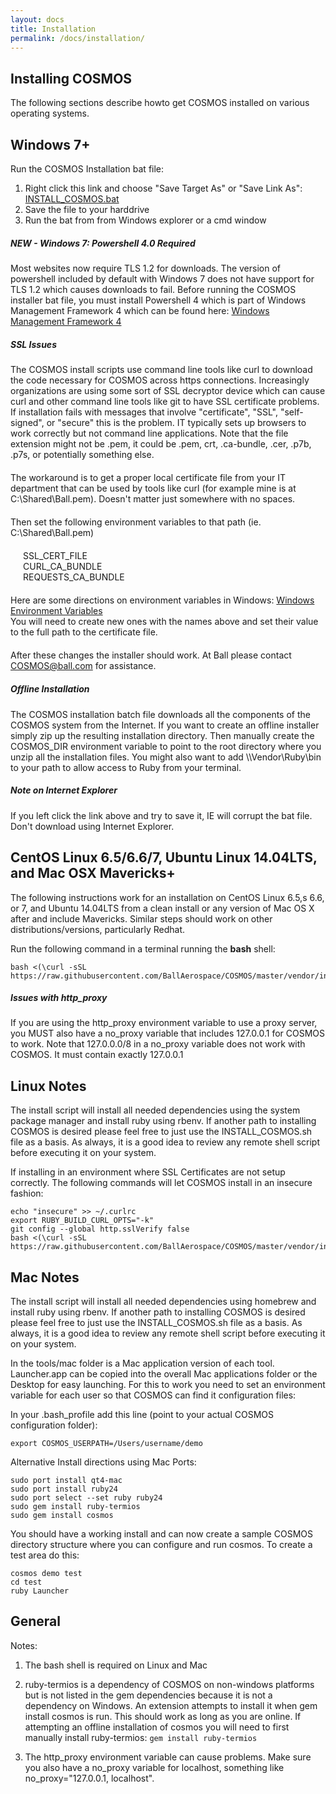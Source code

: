 ```yaml
---
layout: docs
title: Installation
permalink: /docs/installation/
---
```


## Installing COSMOS

The following sections describe howto get COSMOS installed on various operating systems.


## Windows 7+
Run the COSMOS Installation bat file:

  1. Right click this link and choose "Save Target As" or "Save Link As": [INSTALL_COSMOS.bat](https://raw.githubusercontent.com/BallAerospace/COSMOS/master/vendor/installers/windows/INSTALL_COSMOS.bat)
  2. Save the file to your harddrive
  3. Run the bat from from Windows explorer or a cmd window

<div class="note warning">
  <h5>NEW - Windows 7: Powershell 4.0 Required</h5>
  <p style="margin-bottom:20px;">Most websites now require TLS 1.2 for downloads.  The version of powershell included by default with Windows 7 does not have support for TLS 1.2 which causes downloads to fail.  Before running the COSMOS installer bat file, you must install Powershell 4 which is part of Windows Management Framework 4 which can be found here:  <a href="https://www.microsoft.com/en-us/download/details.aspx?id=40855">Windows Management Framework 4</a></p>
</div>

<div class="note warning">
  <h5>SSL Issues</h5>
  <p style="margin-bottom:20px;">The COSMOS install scripts use command line tools like curl to download the code necessary for COSMOS across https connections.  Increasingly organizations are using some sort of SSL decryptor device which can cause curl and other command line tools like git to have SSL certificate problems.  If installation fails with messages that involve "certificate", "SSL", "self-signed", or "secure" this is the problem.  IT typically sets up browsers to work correctly but not command line applications. Note that the file extension might not be .pem, it could be .pem, crt, .ca-bundle, .cer, .p7b, .p7s, or  potentially something else.</p>
  <p style="margin-bottom:20px;">The workaround is to get a proper local certificate file from your IT department that can be used by tools like curl (for example mine is at C:\Shared\Ball.pem).   Doesn't matter just somewhere with no spaces.</p>
  <p style="margin-bottom:20px;">Then set the following environment variables to that path (ie. C:\Shared\Ball.pem)</p>

<p style="margin-left:20px;margin-bottom:20px;">
SSL_CERT_FILE<br/>
CURL_CA_BUNDLE<br/>
REQUESTS_CA_BUNDLE<br/>
</p>

<p style="margin-bottom:20px;">
Here are some directions on environment variables in Windows:
<a href="https://www.computerhope.com/issues/ch000549.htm">Windows Environment Variables</a><br/>
You will need to create new ones with the names above and set their value to the full path to the certificate file.
</p>
<p style="margin-bottom:20px;">After these changes the installer should work. At Ball please contact <a href="mailto:COSMOS@ball.com">COSMOS@ball.com</a> for assistance.</p>
</div>

<div class="note info">
  <h5>Offline Installation</h5>
  <p>The COSMOS installation batch file downloads all the components of the COSMOS system from the Internet. If you want to create an offline installer simply zip up the resulting installation directory. Then manually create the COSMOS_DIR environment variable to point to the root directory where you unzip all the installation files. You might also want to add \<COSMOS\>\Vendor\Ruby\bin to your path to allow access to Ruby from your terminal.</p>
</div>

<div class="note warning">
  <h5>Note on Internet Explorer</h5>
  <p>If you left click the link above and try to save it, IE will corrupt the bat file. Don't download using Internet Explorer.</p>
</div>

## CentOS Linux 6.5/6.6/7, Ubuntu Linux 14.04LTS, and Mac OSX Mavericks+
The following instructions work for an installation on CentOS Linux 6.5,s 6.6, or 7, and Ubuntu 14.04LTS from a clean install or any version of Mac OS X after and include Mavericks.  Similar steps should work on other distributions/versions, particularly Redhat.

Run the following command in a terminal running the **bash** shell:

```
bash <(\curl -sSL https://raw.githubusercontent.com/BallAerospace/COSMOS/master/vendor/installers/linux_mac/INSTALL_COSMOS.sh)
```

<div class="note warning">
  <h5>Issues with http_proxy</h5>
  <p style="margin-bottom:20px;">If you are using the http_proxy environment variable to use a proxy server, you MUST also have a no_proxy variable that includes 127.0.0.1 for COSMOS to work.  Note that 127.0.0.0/8 in a no_proxy variable does not work with COSMOS.  It must contain exactly 127.0.0.1</p>
</div>

## Linux Notes

The install script will install all needed dependencies using the system package manager and install ruby using rbenv.   If another path to installing COSMOS is desired please feel free to just use the INSTALL_COSMOS.sh file as a basis.  As always, it is a good idea to review any remote shell script before executing it on your system.

If installing in an environment where SSL Certificates are not setup correctly.  The following commands will let COSMOS install in an insecure fashion:

```
echo "insecure" >> ~/.curlrc
export RUBY_BUILD_CURL_OPTS="-k"
git config --global http.sslVerify false
bash <(\curl -sSL https://raw.githubusercontent.com/BallAerospace/COSMOS/master/vendor/installers/linux_mac/INSTALL_COSMOS.sh)
```

## Mac Notes

The install script will install all needed dependencies using homebrew and install ruby using rbenv.   If another path to installing COSMOS is desired please feel free to just use the INSTALL_COSMOS.sh file as a basis.  As always, it is a good idea to review any remote shell script before executing it on your system.

In the tools/mac folder is a Mac application version of each tool.    Launcher.app can be copied into the overall Mac applications folder or the Desktop for easy launching.   For this to work you need to set an environment variable for each user so that COSMOS can find it configuration files:

In your .bash_profile add this line (point to your actual COSMOS configuration folder):

```
export COSMOS_USERPATH=/Users/username/demo
```

Alternative Install directions using Mac Ports:

```
sudo port install qt4-mac
sudo port install ruby24
sudo port select --set ruby ruby24
sudo gem install ruby-termios
sudo gem install cosmos
```

You should have a working install and can now create
a sample COSMOS directory structure where you can
configure and run cosmos. To create a test area do
this:

```
cosmos demo test
cd test
ruby Launcher
```

## General

Notes:

1. The bash shell is required on Linux and Mac

1. ruby-termios is a dependency of COSMOS on non-windows platforms but is not listed in the gem dependencies because it is not a dependency on Windows.  An extension attempts to install it when gem install cosmos is run.  This should work as long as you are online. If attempting an offline installation of cosmos you will need to first manually install ruby-termios: ```gem install ruby-termios```

1. The http_proxy environment variable can cause problems.   Make sure you also have a no_proxy variable for localhost, something like no_proxy="127.0.0.1, localhost".
